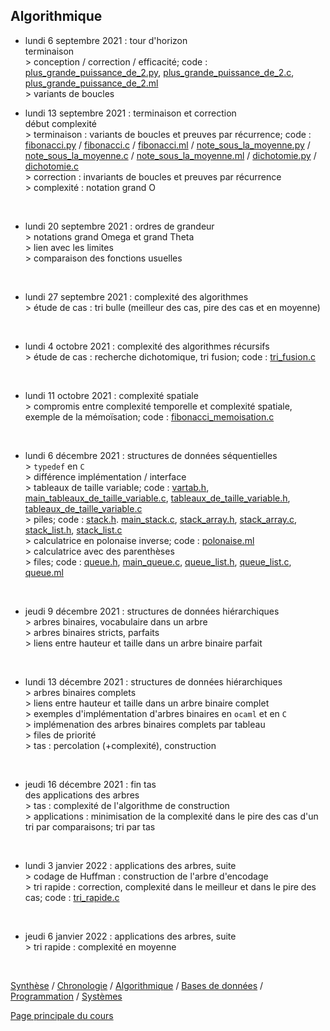 ## Algorithmique



* lundi 6 septembre 2021 : tour d'horizon
<br />terminaison
<br />> conception / correction / efficacité; code : [plus_grande_puissance_de_2.py](code/plus_grande_puissance_de_2.py), [plus_grande_puissance_de_2.c](code/plus_grande_puissance_de_2.c), [plus_grande_puissance_de_2.ml](code/plus_grande_puissance_de_2.ml)
<br />> variants de boucles<br />

* lundi 13 septembre 2021 : terminaison et correction
<br />début complexité
<br />> terminaison : variants de boucles et preuves par récurrence; code : [fibonacci.py](code/fibonacci.py) / [fibonacci.c](code/fibonacci.c) / [fibonacci.ml](code/fibonacci.ml) / [note_sous_la_moyenne.py](code/note_sous_la_moyenne.py) / [note_sous_la_moyenne.c](code/note_sous_la_moyenne.c) / [note_sous_la_moyenne.ml](code/note_sous_la_moyenne.ml) / [dichotomie.py](code/dichotomie.py) / [dichotomie.c](code/dichotomie.c)
<br />> correction : invariants de boucles et preuves par récurrence
<br />> complexité : notation grand O
<br />

* lundi 20 septembre 2021 : ordres de grandeur
<br />> notations grand Omega et grand Theta
<br />> lien avec les limites
<br />> comparaison des fonctions usuelles
<br />

* lundi 27 septembre 2021 : complexité des algorithmes
<br />> étude de cas : tri bulle (meilleur des cas, pire des cas et en moyenne)
<br />

* lundi 4 octobre 2021 : complexité des algorithmes récursifs
<br />> étude de cas : recherche dichotomique, tri fusion; code : [tri_fusion.c](code/tri_fusion.c)
<br />

* lundi 11 octobre 2021 : complexité spatiale
<br />> compromis entre complexité temporelle et complexité spatiale, exemple de la mémoïsation; code : [fibonacci_memoisation.c](code/fibonacci_memoisation.c)
<br />

* lundi 6 décembre 2021 : structures de données séquentielles
<br />> `typedef` en `C`
<br />> différence implémentation / interface
<br />> tableaux de taille variable; code : [vartab.h](code/vartab.h), [main_tableaux_de_taille_variable.c](code/main_tableaux_de_taille_variable.c), [tableaux_de_taille_variable.h](code/tableaux_de_taille_variable.h), [tableaux_de_taille_variable.c](code/tableaux_de_taille_variable.c)
<br />> piles; code : [stack.h](code/stack.h). [main_stack.c](code/main_stack.c), [stack_array.h](code/stack_array.h), [stack_array.c](code/stack_array.c), [stack_list.h](code/stack_list.h), [stack_list.c](code/stack_list.c)
<br />> calculatrice en polonaise inverse; code : [polonaise.ml](code/polonaise/ml)
<br />> calculatrice avec des parenthèses
<br />> files; code : [queue.h](code/queue.h), [main_queue.c](code/main_queue.c), [queue_list.h](code/queue_list.h), [queue_list.c](code/queue_list.c), [queue.ml](code/queue.ml)
<br />

* jeudi 9 décembre 2021 : structures de données hiérarchiques
<br />> arbres binaires, vocabulaire dans un arbre
<br />> arbres binaires stricts, parfaits
<br />> liens entre hauteur et taille dans un arbre binaire parfait
<br />

* lundi 13 décembre 2021 : structures de données hiérarchiques
<br />> arbres binaires complets
<br />> liens entre hauteur et taille dans un arbre binaire complet
<br />> exemples d'implémentation d'arbres binaires en `ocaml` et en `C`
<br />> implémenation des arbres binaires complets par tableau
<br />> files de priorité
<br />> tas : percolation (+complexité), construction
<br />

* jeudi 16 décembre 2021 : fin tas
<br />des applications des arbres
<br />> tas : complexité de l'algorithme de construction
<br />> applications : minimisation de la complexité dans le pire des cas d'un tri par comparaisons; tri par tas
<br />

* lundi 3 janvier 2022 : applications des arbres, suite
<br />> codage de Huffman : construction de l'arbre d'encodage
<br />> tri rapide : correction, complexité dans le meilleur et dans le pire des cas; code : [tri_rapide.c](code/tri_rapide.c)
<br />

* jeudi 6 janvier 2022 : applications des arbres, suite
<br />> tri rapide : complexité en moyenne
<br />


[Synthèse](synthese.md) /  [Chronologie](chronologie.md) / [Algorithmique](algorithmique.md) / [Bases de données](bd.md) / [Programmation](prog.md) / [Systèmes](systemes.md) 


[Page principale du cours](https://ineskkk.github.io/mp2i-pv)

